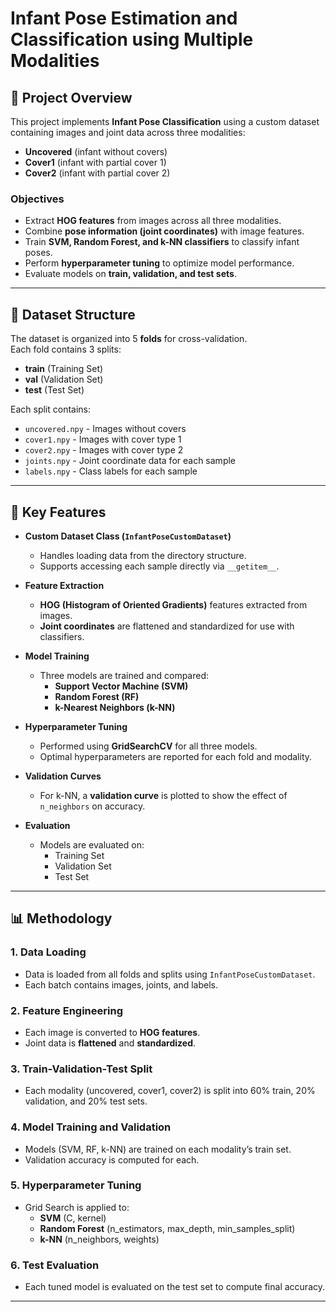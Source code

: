# Infant Pose Estimation and Classification using Multiple Modalities

## 📌 Project Overview

This project implements **Infant Pose Classification** using a custom dataset containing images and joint data across three modalities:
- **Uncovered** (infant without covers)
- **Cover1** (infant with partial cover 1)
- **Cover2** (infant with partial cover 2)

### Objectives
- Extract **HOG features** from images across all three modalities.
- Combine **pose information (joint coordinates)** with image features.
- Train **SVM, Random Forest, and k-NN classifiers** to classify infant poses.
- Perform **hyperparameter tuning** to optimize model performance.
- Evaluate models on **train, validation, and test sets**.

---

## 📂 Dataset Structure

The dataset is organized into 5 **folds** for cross-validation.  
Each fold contains 3 splits:
- **train** (Training Set)
- **val** (Validation Set)
- **test** (Test Set)

Each split contains:
- `uncovered.npy` - Images without covers
- `cover1.npy` - Images with cover type 1
- `cover2.npy` - Images with cover type 2
- `joints.npy` - Joint coordinate data for each sample
- `labels.npy` - Class labels for each sample

---

## 🔹 Key Features

- **Custom Dataset Class (`InfantPoseCustomDataset`)**
    - Handles loading data from the directory structure.
    - Supports accessing each sample directly via `__getitem__`.

- **Feature Extraction**
    - **HOG (Histogram of Oriented Gradients)** features extracted from images.
    - **Joint coordinates** are flattened and standardized for use with classifiers.

- **Model Training**
    - Three models are trained and compared:
        - **Support Vector Machine (SVM)**
        - **Random Forest (RF)**
        - **k-Nearest Neighbors (k-NN)**

- **Hyperparameter Tuning**
    - Performed using **GridSearchCV** for all three models.
    - Optimal hyperparameters are reported for each fold and modality.

- **Validation Curves**
    - For k-NN, a **validation curve** is plotted to show the effect of `n_neighbors` on accuracy.

- **Evaluation**
    - Models are evaluated on:
        - Training Set
        - Validation Set
        - Test Set

---

## 📊 Methodology

### 1. **Data Loading**
- Data is loaded from all folds and splits using `InfantPoseCustomDataset`.
- Each batch contains images, joints, and labels.

### 2. **Feature Engineering**
- Each image is converted to **HOG features**.
- Joint data is **flattened** and **standardized**.

### 3. **Train-Validation-Test Split**
- Each modality (uncovered, cover1, cover2) is split into 60% train, 20% validation, and 20% test sets.

### 4. **Model Training and Validation**
- Models (SVM, RF, k-NN) are trained on each modality’s train set.
- Validation accuracy is computed for each.

### 5. **Hyperparameter Tuning**
- Grid Search is applied to:
    - **SVM** (C, kernel)
    - **Random Forest** (n_estimators, max_depth, min_samples_split)
    - **k-NN** (n_neighbors, weights)

### 6. **Test Evaluation**
- Each tuned model is evaluated on the test set to compute final accuracy.

---


